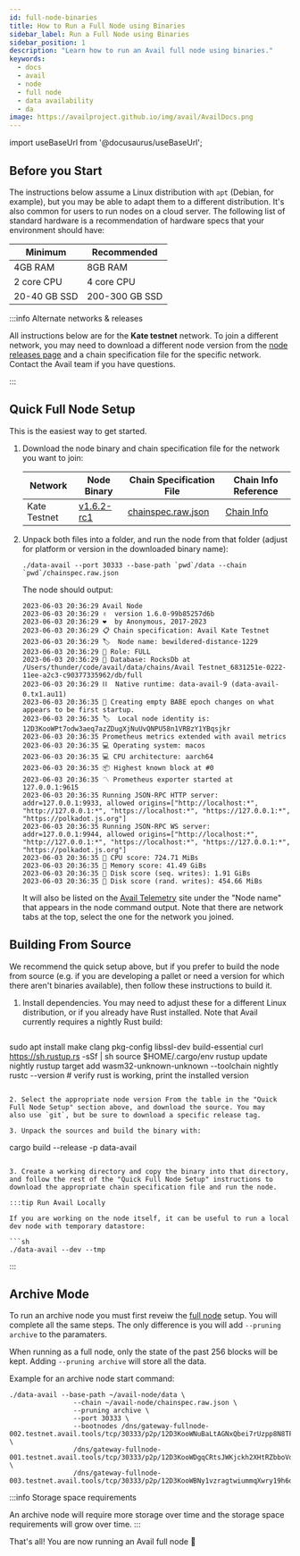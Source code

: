 ```yaml
---
id: full-node-binaries
title: How to Run a Full Node using Binaries
sidebar_label: Run a Full Node using Binaries
sidebar_position: 1
description: "Learn how to run an Avail full node using binaries."
keywords:
  - docs
  - avail
  - node
  - full node
  - data availability
  - da
image: https://availproject.github.io/img/avail/AvailDocs.png
---
```

import useBaseUrl from '@docusaurus/useBaseUrl';

## Before you Start

The instructions below assume a Linux distribution with `apt` (Debian,
for example), but you may be able to adapt them to a different
distribution. It's also common for users to run nodes on a cloud
server. The following list of standard hardware is a recommendation of
hardware specs that your environment should have:

| Minimum      | Recommended    |
|--------------|----------------|
| 4GB RAM      | 8GB RAM        |
| 2 core CPU   | 4 core CPU     |
| 20-40 GB SSD | 200-300 GB SSD |

:::info Alternate networks & releases

All instructions below are for the **Kate testnet** network. To join a
different network, you may need to download a different node version
from the [node releases
page](https://github.com/availproject/avail/releases) and a chain
specification file for the specific network. Contact the Avail team if
you have questions.

:::

## Quick Full Node Setup

This is the easiest way to get started.

1. Download the node binary and chain specification file for the
   network you want to join:
   
   | Network      | Node Binary           | Chain Specification File | Chain Info Reference |
   |--------------|-----------------------|--------------------------|----------------------|
   | Kate Testnet | [v1.6.2-rc1](https://github.com/availproject/avail/releases/tag/v1.6.2-rc1) | [chainspec.raw.json](/kate/chainspec.raw.json) | [Chain Info](/kate/chaininfo.txt) |

2. Unpack both files into a folder, and run the node from that folder (adjust for
   platform or version in the downloaded binary name):
   ```
   ./data-avail --port 30333 --base-path `pwd`/data --chain `pwd`/chainspec.raw.json
   ```

   The node should output:
   ```
   2023-06-03 20:36:29 Avail Node
   2023-06-03 20:36:29 ✌️  version 1.6.0-99b85257d6b
   2023-06-03 20:36:29 ❤️  by Anonymous, 2017-2023
   2023-06-03 20:36:29 📋 Chain specification: Avail Kate Testnet
   2023-06-03 20:36:29 🏷  Node name: bewildered-distance-1229
   2023-06-03 20:36:29 👤 Role: FULL
   2023-06-03 20:36:29 💾 Database: RocksDb at /Users/thunder/code/avail/data/chains/Avail Testnet_6831251e-0222-11ee-a2c3-c90377335962/db/full
   2023-06-03 20:36:29 ⛓  Native runtime: data-avail-9 (data-avail-0.tx1.au11)
   2023-06-03 20:36:35 👶 Creating empty BABE epoch changes on what appears to be first startup.
   2023-06-03 20:36:35 🏷  Local node identity is: 12D3KooWPt7odw3aeq7azZDugXjNuUvQNPU58n1VRBzY1YBqsjkr
   2023-06-03 20:36:35 Prometheus metrics extended with avail metrics
   2023-06-03 20:36:35 💻 Operating system: macos
   2023-06-03 20:36:35 💻 CPU architecture: aarch64
   2023-06-03 20:36:35 📦 Highest known block at #0
   2023-06-03 20:36:35 〽️ Prometheus exporter started at 127.0.0.1:9615
   2023-06-03 20:36:35 Running JSON-RPC HTTP server: addr=127.0.0.1:9933, allowed origins=["http://localhost:*", "http://127.0.0.1:*", "https://localhost:*", "https://127.0.0.1:*", "https://polkadot.js.org"]
   2023-06-03 20:36:35 Running JSON-RPC WS server: addr=127.0.0.1:9944, allowed origins=["http://localhost:*", "http://127.0.0.1:*", "https://localhost:*", "https://127.0.0.1:*", "https://polkadot.js.org"]
   2023-06-03 20:36:35 🏁 CPU score: 724.71 MiBs
   2023-06-03 20:36:35 🏁 Memory score: 41.49 GiBs
   2023-06-03 20:36:35 🏁 Disk score (seq. writes): 1.91 GiBs
   2023-06-03 20:36:35 🏁 Disk score (rand. writes): 454.66 MiBs
   ```

   It will also be listed on the [Avail
   Telemetry](http://telemetry.avail.tools/) site under the "Node
   name" that appears in the node command output. Note that there are
   network tabs at the top, select the one for the network you joined.

## Building From Source

We recommend the quick setup above, but if you prefer to build the
node from source (e.g. if you are developing a pallet or need a
version for which there aren't binaries available), then follow these
instructions to build it.

1. Install dependencies. You may need to adjust these for a different
   Linux distribution, or if you already have Rust installed. Note
   that Avail currently requires a nightly Rust build:

   ```
sudo apt install make clang pkg-config libssl-dev build-essential
curl https://sh.rustup.rs -sSf | sh
source $HOME/.cargo/env
rustup update nightly
rustup target add wasm32-unknown-unknown --toolchain nightly
rustc --version # verify rust is working, print the installed version
   ```

2. Select the appropriate node version From the table in the "Quick
   Full Node Setup" section above, and download the source. You may
   also use `git`, but be sure to download a specific release tag.

3. Unpack the sources and build the binary with:

   ```
   cargo build --release -p data-avail
   ```

3. Create a working directory and copy the binary into that directory,
   and follow the rest of the "Quick Full Node Setup" instructions to
   download the appropriate chain specification file and run the node.

:::tip Run Avail Locally

If you are working on the node itself, it can be useful to run a local dev node with temporary datastore:

```sh
./data-avail --dev --tmp
```

:::

## Archive Mode

To run an archive node you must first reveiw the [full node](/validators/run-avail/full-node-setup) setup. You will complete all the same steps. The only difference is you will add `--pruning archive` to the paramaters. 

When running as a full node, only the state of the past 256 blocks will be kept. Adding `--pruning archive` will store all the data.

Example for an archive node start command:
```
./data-avail --base-path ~/avail-node/data \
                --chain ~/avail-node/chainspec.raw.json \
                --pruning archive \
                --port 30333 \
                --bootnodes /dns/gateway-fullnode-002.testnet.avail.tools/tcp/30333/p2p/12D3KooWNuBaLtAGNxQbei7rUzpp8N8TF8k5kPsgKShAJgK4crkB \
                /dns/gateway-fullnode-001.testnet.avail.tools/tcp/30333/p2p/12D3KooWDgqCRtsJWKjckh2XHtRZbboVdgDJswsxoNmX8PMf59bV \
                /dns/gateway-fullnode-003.testnet.avail.tools/tcp/30333/p2p/12D3KooWBNy1vzragtwiummqXwry19h6dke68hybY6jVeEH4mAtT
```

:::info Storage space requirements

An archive node will require more storage over time and the storage space requirements will grow over time.
:::

That's all! You are now running an Avail full node 🎉
